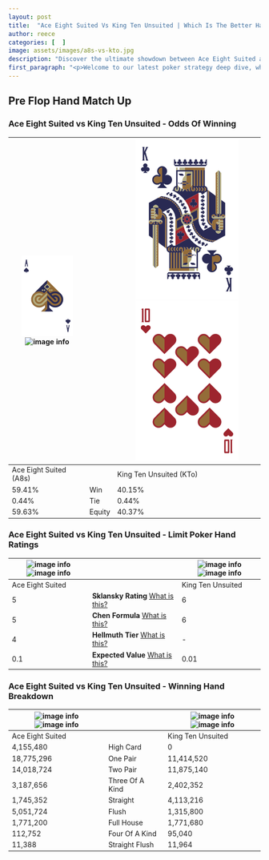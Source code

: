 ```yaml
---
layout: post
title:  "Ace Eight Suited Vs King Ten Unsuited | Which Is The Better Hand In Poker? A Complete Guide"
author: reece
categories: [  ]
image: assets/images/a8s-vs-kto.jpg
description: "Discover the ultimate showdown between Ace Eight Suited and King Ten Unsuited in poker! Uncover the odds, strategies, and scenarios where one hand triumphs over the other. Get ready to up your poker game with this thrilling analysis."
first_paragraph: "<p>Welcome to our latest poker strategy deep dive, where we're pitting two distinct hands against each other in a high-stakes showdown: Ace Eight Suited vs King Ten Unsuited.</p><p>In the dynamic world of poker, every decision counts, and knowing which hand holds the upper hand is key to your success at the table.</p><p>In this article, we'll dissect these two hands, explore the scenarios where one dominates the other, and equip you with the knowledge to make strategic choices that can tip the odds in your favor.</p><p>Get ready to unravel the intriguing dynamics of these poker hands and elevate your game to new heights.</p>"
---
```




[comment]: # (sp0)

## Pre Flop Hand Match Up

<div class="table hand-ratings" markdown="1"> 



### Ace Eight Suited vs King Ten Unsuited - Odds Of Winning


    
| ![image info](assets/images/hand1/A.png) ![image info](assets/images/hand1/8s.png) |  | ![image info](assets/images/hand2/K.png) ![image info](assets/images/hand2/To.png) |
| -------- | -------- | -------- |
| Ace Eight Suited (A8s) |  | King Ten Unsuited (KTo) |
| 59.41% | Win | 40.15% |
| 0.44% | Tie | 0.44% |
| 59.63% | Equity | 40.37% |




[comment]: # (sp1)



### Ace Eight Suited vs King Ten Unsuited - Limit Poker Hand Ratings


    
| ![image info](https://www.riverpairs.com/assets/images/hand1/A.png) ![image info](https://www.riverpairs.com/assets/images/hand1/8s.png) |  | ![image info](https://www.riverpairs.com/assets/images/hand2/K.png) ![image info](https://www.riverpairs.com/assets/images/hand2/To.png) |
| -------- | -------- | -------- |
| Ace Eight Suited |  | King Ten Unsuited |
| 5 | **Sklansky Rating** [What is this?](/sklansky-rating-explained) | 6 |
| 5 | **Chen Formula** [What is this?](/chen-formula-explained) | 6 |
| 4 | **Hellmuth Tier** [What is this?](/Hellmuth-tier-explained) | - |
| 0.1 | **Expected Value** [What is this?](/expected-value-explained) | 0.01 |




[comment]: # (sp2)



### Ace Eight Suited vs King Ten Unsuited - Winning Hand Breakdown


    
| ![image info](https://www.riverpairs.com/assets/images/hand1/A.png) ![image info](https://www.riverpairs.com/assets/images/hand1/8s.png) |  | ![image info](https://www.riverpairs.com/assets/images/hand2/K.png) ![image info](https://www.riverpairs.com/assets/images/hand2/To.png) |
| -------- | -------- | -------- |
| Ace Eight Suited |  | King Ten Unsuited |
| 4,155,480 | High Card | 0 |
| 18,775,296 | One Pair | 11,414,520 |
| 14,018,724 | Two Pair | 11,875,140 |
| 3,187,656 | Three Of A Kind | 2,402,352 |
| 1,745,352 | Straight | 4,113,216 |
| 5,051,724 | Flush | 1,315,800 |
| 1,771,200 | Full House | 1,771,680 |
| 112,752 | Four Of A Kind | 95,040 |
| 11,388 | Straight Flush | 11,964 |




[comment]: # (sp3)



</div>

[comment]: # (sp4)



[comment]: # (sp5)

